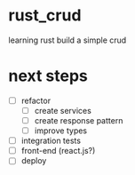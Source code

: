 # rust_crud

learning rust build a simple crud

# next steps

- [ ] refactor
  - [ ] create services
  - [ ] create response pattern
  - [ ] improve types
- [ ] integration tests
- [ ] front-end (react.js?)
- [ ] deploy
